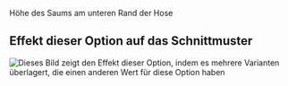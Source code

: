 Höhe des Saums am unteren Rand der Hose

## Effekt dieser Option auf das Schnittmuster

![Dieses Bild zeigt den Effekt dieser Option, indem es mehrere Varianten überlagert, die einen anderen Wert für diese Option haben](waralee_hemwidth_sample.svg "Effekt dieser Option auf das Schnittmuster")
